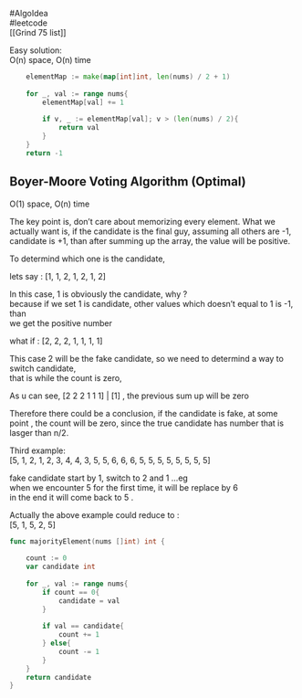 #AlgoIdea  
#leetcode  
[[Grind 75 list]]

 Easy solution:  
O(n) space, O(n) time

```go
    elementMap := make(map[int]int, len(nums) / 2 + 1)
    
    for _, val := range nums{
        elementMap[val] += 1
        
        if v, _ := elementMap[val]; v > (len(nums) / 2){
            return val
        }
    }
    return -1
```

## Boyer-Moore Voting Algorithm (Optimal)

O(1) space, O(n) time

The key point is, don’t care about memorizing every element. What we actually want is, if the candidate is the final guy, assuming all others are -1, candidate is +1, than after summing up the array, the value will be positive.

To determind which one is the candidate,

lets say : [1, 1, 2, 1, 2, 1, 2]

In this case, 1 is obviously the candidate, why ?  
because if we set 1 is candidate, other values which doesn’t equal to 1 is -1, than  
we get the positive number

what if : [2, 2, 2, 1, 1, 1, 1]

This case 2 will be the fake candidate, so we need to determind a way to switch candidate,  
that is while the count is zero,

As u can see, [2 2 2 1 1 1]  |  [1] , the previous sum up will be zero

Therefore there could be a conclusion, if the candidate is fake, at some point , the count will be zero, since the true candidate has number that is lasger than n/2.

Third example:  
[5, 1, 2, 1, 2, 3, 4, 4, 3, 5, 5, 6, 6, 6, 5, 5, 5, 5, 5, 5, 5, 5]

fake candidate start by 1, switch to 2 and 1 …eg  
when we encounter 5 for the first time, it will be replace by 6  
in the end it will come back to 5 .

Actually the above example could reduce to :  
[5, 1, 5, 2, 5]

```go
func majorityElement(nums []int) int {
    
    count := 0
    var candidate int
    
    for _, val := range nums{
        if count == 0{
            candidate = val
        }
        
        if val == candidate{
            count += 1
        } else{
            count -= 1
        }
    }
    return candidate
}
```